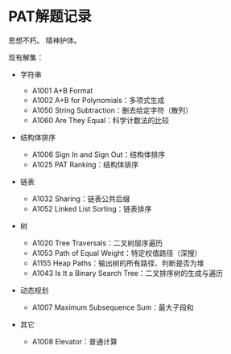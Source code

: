 # PAT解题记录

思想不朽。
晴神护体。

现有解集：

- 字符串
    - A1001 A+B Format
    - A1002 A+B for Polynomials：多项式生成
    - A1050 String Subtraction：删去给定字符（散列）
    - A1060 Are They Equal：科学计数法的比较

- 结构体排序
    - A1006 Sign In and Sign Out：结构体排序
    - A1025 PAT Ranking：结构体排序

- 链表
    - A1032 Sharing：链表公共后缀
    - A1052 Linked List Sorting：链表排序

- 树
    - A1020 Tree Traversals：二叉树层序遍历
    - A1053 Path of Equal Weight：特定权值路径（深搜）
    - A1155 Heap Paths：输出树的所有路径、判断是否为堆
    - A1043 Is It a Binary Search Tree：二叉排序树的生成与遍历

- 动态规划
    - A1007 Maximum Subsequence Sum：最大子段和

- 其它
    - A1008 Elevator：普通计算

